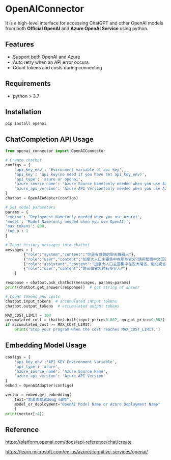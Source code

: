 # OpenAIConnector
It is a high-level interface for accessing ChatGPT and other OpenAI models from both **Official OpenAI** and **Azure OpenAI Service** using python.

## Features

- Support both OpenAI and Azure
- Auto retry when an API error occurs
- Count tokens and costs during connecting

## Requirements
- python > 3.7

## Installation
```
pip install openai
```

## ChatCompletion API Usage

```python
from openai_connector import OpenAIConnector

# Create chatbot
configs = {
    'api_key_env': 'Evironment variable of api key',
    'api_key': 'api key(no need if you have set api_key_env)',
    'api_type': 'azure or openai',
    'azure_source_name': 'Azure Source Name(only needed when you use Azure)',
    'azure_api_version': 'Azure API Version(only needed when you use Azure)'
}
chatbot = OpenAIAdapter(configs)

# Set model parameters
params = {
'engine': 'Deployment Name(only needed when you use Azure)',
'model': 'Model Name(only needed when you use OpenAI)',
'max_tokens': 800,
'top_p': 1
}

# Input history messages into chatbot
messages = [
        {"role":"system","content":"你是有禮貌的聊天機器人"},
        {"role":"user","content":"加拿大人口主要集中在那些省分?請用繁體中文回答"},
        {"role":"assistant","content":"加拿大人口主要集中在安大略省、魁北克省和不列顛哥倫比亞省。"},
        {"role":"user","content":"這三個省大約有多少人?"}
    ]

response = chatbot.ask_chatbot(messages, params=params)
print(chatbot.get_answer(response))  # get string of answer

# Count tokens and costs
chatbot.input_tokens  # accumulated intput tokens
chatbot.output_tokens  # accumulated output tokens

MAX_COST_LIMIT = 100
accumulated_cost = chatbot.bill(input_price=0.002, output_price=0.002)  # accumulated cost(USD)
if accumulated_cost >= MAX_COST_LIMIT:
    print('Stop your program when the cost reaches MAX_COST_LIMIT.')
```

## Embedding Model Usage

```python
configs = {
    'api_key_env':'API KEY Environment Variable',
    'api_type': 'azure',
    'azure_source_name': 'Azure Source Name',
    'azure_api_version': 'Azure API Version'
}
embed = OpenAIAdapter(configs)

vector = embed.get_embedding(
    text="葉黃素膠囊20mg 60粒",
    model_or_deployment="OpenAI Model Name or Azure Deployment Name"
    )
print(vector[:4])
```



## Reference
https://platform.openai.com/docs/api-reference/chat/create

https://learn.microsoft.com/en-us/azure/cognitive-services/openai/

